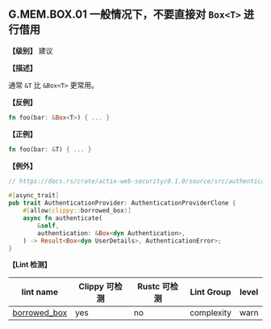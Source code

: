 ## G.MEM.BOX.01  一般情况下，不要直接对 `Box<T>` 进行借用

**【级别】** 建议

**【描述】**

通常 `&T` 比 `&Box<T>` 更常用。

**【反例】**

```rust
fn foo(bar: &Box<T>) { ... }
```

**【正例】**

```rust
fn foo(bar: &T) { ... }
```

**【例外】**

```rust
// https://docs.rs/crate/actix-web-security/0.1.0/source/src/authentication/scheme/authentication_provider.rs

#[async_trait]
pub trait AuthenticationProvider: AuthenticationProviderClone {
    #[allow(clippy::borrowed_box)]
    async fn authenticate(
        &self,
        authentication: &Box<dyn Authentication>,
    ) -> Result<Box<dyn UserDetails>, AuthenticationError>;
}
```

**【Lint 检测】**

| lint name | Clippy 可检测 | Rustc 可检测 | Lint Group | level |
| ------ | ---- | --------- | ------ | ------ | 
| [borrowed_box](https://rust-lang.github.io/rust-clippy/master/#borrowed_box) | yes| no | complexity | warn |
